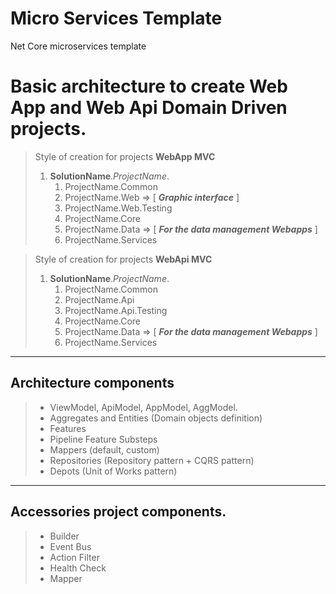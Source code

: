 # Micro Services Template
Net Core microservices template 

# Basic architecture to create Web App and Web Api Domain Driven projects.

> Style of creation for projects **WebApp MVC**  
> 1. **SolutionName**.*ProjectName*.
>       1. ProjectName.Common
>       2. ProjectName.Web => [ ***Graphic interface*** ]
>       3. ProjectName.Web.Testing
>       4. ProjectName.Core
>       5. ProjectName.Data => [ ***For the data management Webapps*** ]
>       6. ProjectName.Services

> Style of creation for projects **WebApi MVC** 
> 1. **SolutionName**.*ProjectName*.
>       1. ProjectName.Common
>       2. ProjectName.Api
>       3. ProjectName.Api.Testing
>       6. ProjectName.Core
>       7. ProjectName.Data => [ ***For the data management Webapps*** ]
>       8. ProjectName.Services

---

## Architecture components

> - ViewModel, ApiModel, AppModel, AggModel.
> - Aggregates and Entities (Domain objects definition)
> - Features
> - Pipeline Feature Substeps
> - Mappers (default, custom)
> - Repositories (Repository pattern + CQRS pattern)
> - Depots (Unit of Works pattern)

---

## Accessories project components.

> - Builder
> - Event Bus
> - Action Filter
> - Health Check
> - Mapper
